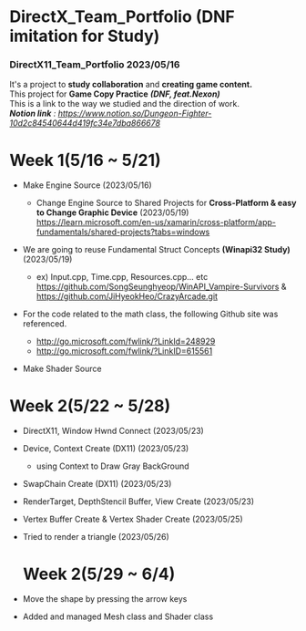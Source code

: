 # DirectX_Team_Portfolio (DNF imitation for Study)
### DirectX11_Team_Portfolio 2023/05/16
It's a project to __study collaboration__ and __creating game content.__ <br/>
This project for __Game Copy Practice__ __*(DNF, feat.Nexon)*__ <br/>
This is a link to the way we studied and the direction of work. <br/>
*__Notion link__ : https://www.notion.so/Dungeon-Fighter-10d2c84540644d419fc34e7dba866678*


# Week 1(5/16 ~ 5/21) 


- Make Engine Source (2023/05/16)
  - Change Engine Source to Shared Projects for __Cross-Platform & easy to Change Graphic Device__ (2023/05/19) <br/>
   https://learn.microsoft.com/en-us/xamarin/cross-platform/app-fundamentals/shared-projects?tabs=windows
   
- We are going to reuse Fundamental Struct Concepts __(Winapi32 Study)__ (2023/05/19) <br/>
  - ex) Input.cpp, Time.cpp, Resources.cpp... etc <br/>
  https://github.com/SongSeunghyeop/WinAPI_Vampire-Survivors & https://github.com/JiHyeokHeo/CrazyArcade.git 
   
- For the code related to the math class, the following Github site was referenced.
   - http://go.microsoft.com/fwlink/?LinkId=248929
   - http://go.microsoft.com/fwlink/?LinkID=615561

- Make Shader Source

# Week 2(5/22 ~ 5/28) 

- DirectX11, Window Hwnd Connect (2023/05/23)

- Device, Context Create (DX11) (2023/05/23)
  - using Context to Draw Gray BackGround

- SwapChain Create (DX11) (2023/05/23)
    
- RenderTarget, DepthStencil Buffer, View Create (2023/05/23)
  
- Vertex Buffer Create & Vertex Shader Create (2023/05/25)

- Tried to render a triangle (2023/05/26)
  
  # Week 2(5/29 ~ 6/4) 

- Move the shape by pressing the arrow keys
- Added and managed Mesh class and Shader class
  
